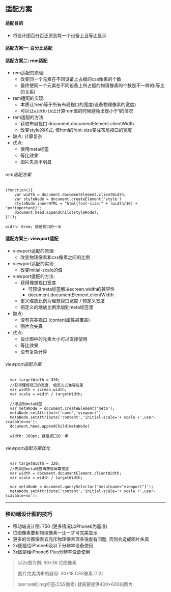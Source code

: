 ## 适配方案
#### 适配目的
- 将设计图百分百还原到每一个设备上且等比显示
#### 适配方案一: 百分比适配
#### 适配方案二: rem适配
- rem适配的原理:
	- 改变同一个元素在不同设备上占据的css像素的个数
	- 最终使同一个元素在不同设备上所占据的物理像素的个数是不一样的(等比的关系)
- rem适配的实现:
	- 本质让1rem等于所有布局视口的宽度(设备物理像素的宽度)
	- 可以让`width/16`让计算rem值的时候避免出现小于1的情况
- rem适配的方法:
	- 获取布局视口 document.documentElement.clientWidth
	- 改变style的样式, 使html的font-size变成布局视口的宽度
- 缺点: 计算复杂
- 优点: 
	- 使用meta标签
	- 等比效果
	- 图片失真不明显
###### rem适配方案
	(function(){
		var width = document.documentElement.clientWidth;
	  	var styleNode = document.createElement('style')
		styleNode.innerHTML = "html{font-size:" + (width/16) + "px!important}";
		document.head.appendChild(styleNode);
	})();

	width: 8rem; 就是视口的一半
#### 适配方案三: viewport适配
- viewport适配的原理:
	- 改变物理像素和css像素之间的比例
- viewport适配的实现:
	- 改变initial-scale的值
- viewport适配的方法:
	- 获得理想视口宽度 
		- 可预设meta标签解决screen.width的兼容性
		- document.documentElement.clientWidth
	- 定义缩放比例为理想视口宽度 / 预定义宽度
	- 把定义的缩放比例添加到meta标签里
- 缺点:
	- 没有完美视口 (content属性被覆盖)
	- 图片会失真
- 优点:
	- 设计图中的元素大小可以直接使用
	- 等比效果
	- 没有复杂计算
###### viewport适配方案
	  var targetWidth = 320;
	  //获得理想视口的宽度. 但该方式兼容性差
	  var width = screen.width;
	  var scale = width / targetWidth;
	
	  //添加到meta标签
	  var metaNode = document.createElement('meta');
	  metaNode.setAttribute('name','viewport');
	  metaNode.setAttribute('content','initial-scale='+ scale +',user-scalable=no');
	  document.head.appendChild(metaNode)

	  width: 160px; 就是视口的一半

###### viewport适配方案优化
	  var targetWidth = 320;
	  //先添加meta标签再获得屏幕宽度
	  var width = document.documentElement.clientWidth;
	  var scale = width / targetWidth;
	
	  var metaNode = document.querySelector('meta[name="viewport"]');
	  metaNode.setAttribute('content','initial-scale='+ scale +',user-scalable=no');


----------

### 移动端设计图的技巧
- 移动端设计图: 750 (更多情况以iPhone6为基准)
- 位图像素要和物理像素一比一才可完美显示
- 更多的位图像素去充斥物理像素顶多锐度有问题, 否则会造成图片失真
- 2x图是给iPhone6及以下分辨率设备使用
- 3x图是给iPhone6 Plus分辨率设备使用
> 以2x图为例: 60*36 位图像素
> 
> 图片完美清晰的展现: 30*18 CSS像素 (1:2)
> 
> `200*300`的img标签(CSS像素) 就需要提供400*600的图片

